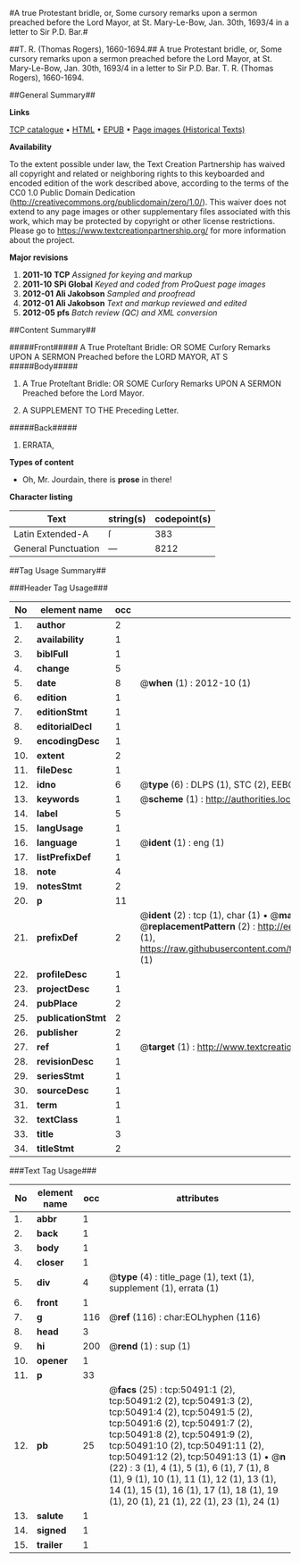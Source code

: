 #A true Protestant bridle, or, Some cursory remarks upon a sermon preached before the Lord Mayor, at St. Mary-Le-Bow, Jan. 30th, 1693/4 in a letter to Sir P.D. Bar.#

##T. R. (Thomas Rogers), 1660-1694.##
A true Protestant bridle, or, Some cursory remarks upon a sermon preached before the Lord Mayor, at St. Mary-Le-Bow, Jan. 30th, 1693/4 in a letter to Sir P.D. Bar.
T. R. (Thomas Rogers), 1660-1694.

##General Summary##

**Links**

[TCP catalogue](http://www.ota.ox.ac.uk/tcp/)  • 
[HTML](http://tei.it.ox.ac.uk/tcp/Texts-HTML/free/A57/A57569.html)  • 
[EPUB](http://tei.it.ox.ac.uk/tcp/Texts-EPUB/free/A57/A57569.epub) • 
[Page images (Historical Texts)](https://historicaltexts.jisc.ac.uk/eebo-11893658e)

**Availability**

To the extent possible under law, the Text Creation Partnership has waived all copyright and related or neighboring rights to this keyboarded and encoded edition of the work described above, according to the terms of the CC0 1.0 Public Domain Dedication (http://creativecommons.org/publicdomain/zero/1.0/). This waiver does not extend to any page images or other supplementary files associated with this work, which may be protected by copyright or other license restrictions. Please go to https://www.textcreationpartnership.org/ for more information about the project.

**Major revisions**

1. __2011-10__ __TCP__ *Assigned for keying and markup*
1. __2011-10__ __SPi Global__ *Keyed and coded from ProQuest page images*
1. __2012-01__ __Ali Jakobson__ *Sampled and proofread*
1. __2012-01__ __Ali Jakobson__ *Text and markup reviewed and edited*
1. __2012-05__ __pfs__ *Batch review (QC) and XML conversion*

##Content Summary##

#####Front#####
A True Proteſtant Bridle: OR SOME Curſory Remarks UPON A SERMON Preached before the LORD MAYOR, AT S
#####Body#####

1. A True Proteſtant Bridle: OR SOME Curſory Remarks UPON A SERMON Preached before the Lord Mayor.

1. A SUPPLEMENT TO THE Preceding Letter.

#####Back#####

1. ERRATA,

**Types of content**

  * Oh, Mr. Jourdain, there is **prose** in there!

**Character listing**


|Text|string(s)|codepoint(s)|
|---|---|---|
|Latin Extended-A|ſ|383|
|General Punctuation|—|8212|

##Tag Usage Summary##

###Header Tag Usage###

|No|element name|occ|attributes|
|---|---|---|---|
|1.|__author__|2||
|2.|__availability__|1||
|3.|__biblFull__|1||
|4.|__change__|5||
|5.|__date__|8| @__when__ (1) : 2012-10 (1)|
|6.|__edition__|1||
|7.|__editionStmt__|1||
|8.|__editorialDecl__|1||
|9.|__encodingDesc__|1||
|10.|__extent__|2||
|11.|__fileDesc__|1||
|12.|__idno__|6| @__type__ (6) : DLPS (1), STC (2), EEBO-CITATION (1), OCLC (1), VID (1)|
|13.|__keywords__|1| @__scheme__ (1) : http://authorities.loc.gov/ (1)|
|14.|__label__|5||
|15.|__langUsage__|1||
|16.|__language__|1| @__ident__ (1) : eng (1)|
|17.|__listPrefixDef__|1||
|18.|__note__|4||
|19.|__notesStmt__|2||
|20.|__p__|11||
|21.|__prefixDef__|2| @__ident__ (2) : tcp (1), char (1)  •  @__matchPattern__ (2) : ([0-9\-]+):([0-9IVX]+) (1), (.+) (1)  •  @__replacementPattern__ (2) : http://eebo.chadwyck.com/downloadtiff?vid=$1&page=$2 (1), https://raw.githubusercontent.com/textcreationpartnership/Texts/master/tcpchars.xml#$1 (1)|
|22.|__profileDesc__|1||
|23.|__projectDesc__|1||
|24.|__pubPlace__|2||
|25.|__publicationStmt__|2||
|26.|__publisher__|2||
|27.|__ref__|1| @__target__ (1) : http://www.textcreationpartnership.org/docs/. (1)|
|28.|__revisionDesc__|1||
|29.|__seriesStmt__|1||
|30.|__sourceDesc__|1||
|31.|__term__|1||
|32.|__textClass__|1||
|33.|__title__|3||
|34.|__titleStmt__|2||


###Text Tag Usage###

|No|element name|occ|attributes|
|---|---|---|---|
|1.|__abbr__|1||
|2.|__back__|1||
|3.|__body__|1||
|4.|__closer__|1||
|5.|__div__|4| @__type__ (4) : title_page (1), text (1), supplement (1), errata (1)|
|6.|__front__|1||
|7.|__g__|116| @__ref__ (116) : char:EOLhyphen (116)|
|8.|__head__|3||
|9.|__hi__|200| @__rend__ (1) : sup (1)|
|10.|__opener__|1||
|11.|__p__|33||
|12.|__pb__|25| @__facs__ (25) : tcp:50491:1 (2), tcp:50491:2 (2), tcp:50491:3 (2), tcp:50491:4 (2), tcp:50491:5 (2), tcp:50491:6 (2), tcp:50491:7 (2), tcp:50491:8 (2), tcp:50491:9 (2), tcp:50491:10 (2), tcp:50491:11 (2), tcp:50491:12 (2), tcp:50491:13 (1)  •  @__n__ (22) : 3 (1), 4 (1), 5 (1), 6 (1), 7 (1), 8 (1), 9 (1), 10 (1), 11 (1), 12 (1), 13 (1), 14 (1), 15 (1), 16 (1), 17 (1), 18 (1), 19 (1), 20 (1), 21 (1), 22 (1), 23 (1), 24 (1)|
|13.|__salute__|1||
|14.|__signed__|1||
|15.|__trailer__|1||
